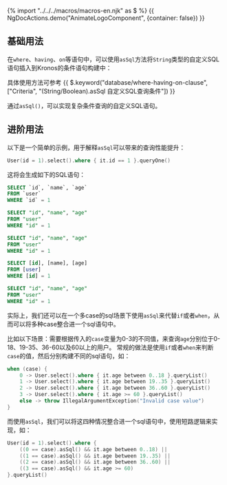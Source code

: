 {% import "../../../macros/macros-en.njk" as $ %}
{{ NgDocActions.demo("AnimateLogoComponent", {container: false}) }}

## 基础用法

在`where`、`having`、`on`等语句中，可以使用`asSql`方法将`String`类型的自定义SQL语句插入到Kronos的条件语句构建中：

具体使用方法可参考 {{
$.keyword("database/where-having-on-clause", ["Criteria", "(String/Boolean).asSql 自定义SQL查询条件"]) }}

通过`asSql()`，可以实现复杂条件查询的自定义SQL语句。

## 进阶用法

以下是一个简单的示例，用于解释`asSql`可以带来的查询性能提升：

```kotlin
User(id = 1).select().where { it.id == 1 }.queryOne()
```

这将会生成如下的SQL语句：

```sql group="Case 1" name="Mysql" icon="mysql"
SELECT `id`, `name`, `age`
FROM `user`
WHERE `id` = 1
```

```sql group="Case 1" name="PostgreSQL" icon="postgres"
SELECT "id", "name", "age"
FROM "user"
WHERE "id" = 1
```

```sql group="Case 1" name="SQLite" icon="sqlite"
SELECT "id", "name", "age"
FROM "user"
WHERE "id" = 1
```

```sql group="Case 1" name="SQLServer" icon="sqlserver"
SELECT [id], [name], [age]
FROM [user]
WHERE [id] = 1
```

```sql group="Case 1" name="Oracle" icon="oracle"
SELECT "id", "name", "age"
FROM "user"
WHERE "id" = 1
```

实际上，我们还可以在一个多case的sql场景下使用`asSql`来代替`if`或者`when`，从而可以将多种case整合进一个sql语句中。

比如以下场景：需要根据传入的`case`变量为0-3的不同值，来查询`age`分别位于0-18、19-35、36-60以及60以上的用户。
常规的做法是使用`if`或者`when`来判断`case`的值，然后分别构建不同的sql语句，如：

```kotlin
when (case) {
    0 -> User.select().where { it.age between 0..18 }.queryList()
    1 -> User.select().where { it.age between 19..35 }.queryList()
    2 -> User.select().where { it.age between 36..60 }.queryList()
    3 -> User.select().where { it.age >= 60 }.queryList()
    else -> throw IllegalArgumentException("Invalid case value")
}
```

而使用`asSql`，我们可以将这四种情况整合进一个sql语句中，使用短路逻辑来实现，如：

```kotlin
User(id = 1).select().where { 
    ((0 == case).asSql() && it.age between 0..18) ||
    ((1 == case).asSql() && it.age between 19..35) ||
    ((2 == case).asSql() && it.age between 36..60) ||
    ((3 == case).asSql() && it.age >= 60)
}.queryList()
```